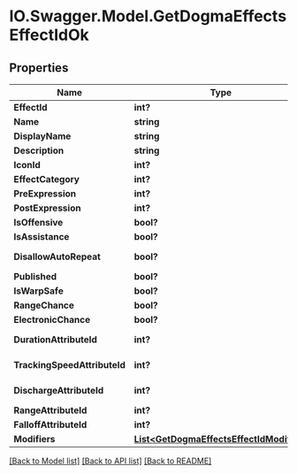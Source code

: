 # IO.Swagger.Model.GetDogmaEffectsEffectIdOk
## Properties

Name | Type | Description | Notes
------------ | ------------- | ------------- | -------------
**EffectId** | **int?** | effect_id integer | 
**Name** | **string** | name string | [optional] 
**DisplayName** | **string** | display_name string | [optional] 
**Description** | **string** | description string | [optional] 
**IconId** | **int?** | icon_id integer | [optional] 
**EffectCategory** | **int?** | effect_category integer | [optional] 
**PreExpression** | **int?** | pre_expression integer | [optional] 
**PostExpression** | **int?** | post_expression integer | [optional] 
**IsOffensive** | **bool?** | is_offensive boolean | [optional] 
**IsAssistance** | **bool?** | is_assistance boolean | [optional] 
**DisallowAutoRepeat** | **bool?** | disallow_auto_repeat boolean | [optional] 
**Published** | **bool?** | published boolean | [optional] 
**IsWarpSafe** | **bool?** | is_warp_safe boolean | [optional] 
**RangeChance** | **bool?** | range_chance boolean | [optional] 
**ElectronicChance** | **bool?** | electronic_chance boolean | [optional] 
**DurationAttributeId** | **int?** | duration_attribute_id integer | [optional] 
**TrackingSpeedAttributeId** | **int?** | tracking_speed_attribute_id integer | [optional] 
**DischargeAttributeId** | **int?** | discharge_attribute_id integer | [optional] 
**RangeAttributeId** | **int?** | range_attribute_id integer | [optional] 
**FalloffAttributeId** | **int?** | falloff_attribute_id integer | [optional] 
**Modifiers** | [**List&lt;GetDogmaEffectsEffectIdModifier&gt;**](GetDogmaEffectsEffectIdModifier.md) | modifiers array | [optional] 

[[Back to Model list]](../README.md#documentation-for-models) [[Back to API list]](../README.md#documentation-for-api-endpoints) [[Back to README]](../README.md)

